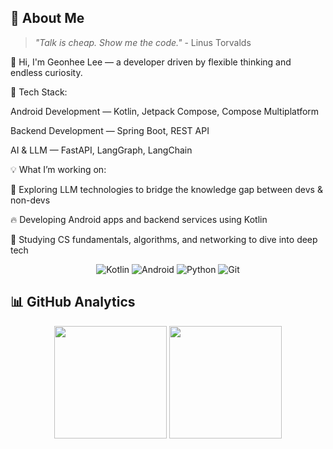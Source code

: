 

## 🚀 About Me

> *"Talk is cheap. Show me the code."* - Linus Torvalds
> 
👋 Hi, I'm Geonhee Lee — a developer driven by flexible thinking and endless curiosity.

🔧 Tech Stack:

Android Development — Kotlin, Jetpack Compose, Compose Multiplatform

Backend Development — Spring Boot, REST API

AI & LLM — FastAPI, LangGraph, LangChain

💡 What I’m working on:

🧠 Exploring LLM technologies to bridge the knowledge gap between devs & non-devs

🔥 Developing Android apps and backend services using Kotlin

💪 Studying CS fundamentals, algorithms, and networking to dive into deep tech

<div align="center">

![Kotlin](https://img.shields.io/badge/Kotlin-7F52FF?style=for-the-badge&logo=kotlin&logoColor=white)
![Android](https://img.shields.io/badge/Android-3DDC84?style=for-the-badge&logo=android&logoColor=white)
![Python](https://img.shields.io/badge/Python-3776AB?style=for-the-badge&logo=python&logoColor=white)
![Git](https://img.shields.io/badge/Git-F05032?style=for-the-badge&logo=git&logoColor=white)

</div>

## 📊 GitHub Analytics

<div align="center">
    <img height="180em" src="https://github-readme-stats.vercel.app/api?username=tumblecat44&show_icons=true&theme=tokyonight&include_all_commits=true&count_private=true&hide_border=true"/>
    <img height="180em" src="https://github-readme-stats.vercel.app/api/top-langs/?username=tumblecat44&layout=compact&langs_count=8&theme=tokyonight&hide_border=true"/>
</div>

